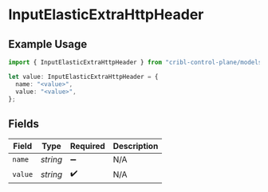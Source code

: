 # InputElasticExtraHttpHeader

## Example Usage

```typescript
import { InputElasticExtraHttpHeader } from "cribl-control-plane/models";

let value: InputElasticExtraHttpHeader = {
  name: "<value>",
  value: "<value>",
};
```

## Fields

| Field              | Type               | Required           | Description        |
| ------------------ | ------------------ | ------------------ | ------------------ |
| `name`             | *string*           | :heavy_minus_sign: | N/A                |
| `value`            | *string*           | :heavy_check_mark: | N/A                |